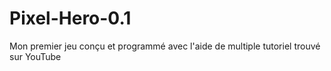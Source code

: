 # Pixel-Hero-0.1
Mon premier jeu conçu et programmé avec l'aide de multiple tutoriel trouvé sur YouTube
